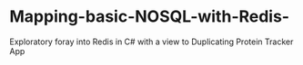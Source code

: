 # Mapping-basic-NOSQL-with-Redis-
Exploratory foray into Redis in C# with a view to Duplicating Protein Tracker App
